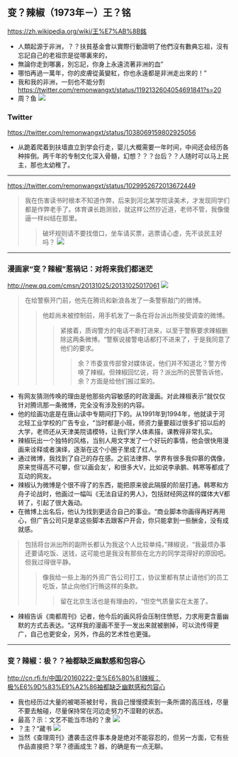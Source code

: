 ## 变？辣椒（1973年－）王？铭
https://zh.wikipedia.org/wiki/王%E7%AB%8B銘
- 人類起源于非洲，？？扶貧基金會以實際行動證明了他們沒有數典忘祖，沒有忘記自己的老祖宗是從哪裏來的，
- 無論你走到哪裏，別忘記，你身上永遠流著非洲的血”
- 哪怕再過一萬年，你的皮膚從黃變紅，你也永遠都是非洲走出來的！”
- 我和我的非洲，一刻也不能分割
https://twitter.com/remonwangxt/status/1192132604054691841?s=20
- 周？鱼
![](https://pbs.twimg.com/media/Dmsb6cvV4AA-MI2.jpg)
### Twitter
https://twitter.com/remonwangxt/status/1038069159802925056
- 从跪着爬着到扶墙直立到学会行走，婴儿大概需要一年时间，中间还会经历各种摔倒。两千年的专制文化深入骨髓，幻想？？？台后？？人随时可以马上民主，那也太幼稚了。
---
https://twitter.com/remonwangxt/status/1029952672013672449
>我在伤害读书时根本不知道作弊，后来到河北某学院读美术，才发现同学们都是作弊老手了。体育课长跑测验，就这样公然抄近道，老师不管，我像傻逼一样纠结在那里。
>>破坏规则请不要找借口，坐车请买票，逃票请心虚，先不谈民主好吗？
![](https://pbs.twimg.com/media/DksgfiVX0AAVxcA.jpg)
---
### 漫画家“变？辣椒”惹祸记：对将来我们都迷茫
http://new.qq.com/cmsn/20131025/20131025017061
![](http://pnewsapp.tc.qq.com/newsapp_bt/0/10440815/640)
>在给警察开门前，他先在腾讯和新浪各发了一条警察敲门的微博。
>>他趁尚未被控制前，用手机发了一条在将台派出所接受调查的微博。
>>>紧接着，质询警方的电话不断打进来，以至于警察要求辣椒删除这两条微博。“警察说接警电话都打不进来了，于是我同意了他们的要求。
>>>>余？市委宣传部曾对媒体说，他们并不知道北？警方传唤了辣椒。但辣椒回忆说，将？派出所的民警告诉他，余？方面是给他们报过案的。
- 有网友猜测传唤的理由是他那些内容敏感的时政漫画。对此辣椒表示“就仅仅针对腾讯那一条微博，完全没有涉及别的内容。
- 他的绘画功底是在唐山读中专期间打下的。从1991年到1994年，他就读于河北轻工业学校的广告专业，“当时都是小班，师资力量要超过很多扩招以后的大学，老师还从天津美院请模特，让我们学人体素描，课教得非常扎实。
- 辣椒玩出一个独特的风格，当别人用文字发了一个好玩的事情，他会很快用漫画来诠释或者演绎，逐渐在这个小圈子里成了红人。
- 通过微博，我找到了自己的存在感。之前法律界、学界有很多我仰慕的偶像，原来觉得高不可攀，但‘以画会友’，和很多大V，比如说李承鹏、韩寒等都成了互动的网友。
- 辣椒认为微博是个很不得了的东西，能把原来彼此隔膜的阶层打通。韩寒和方舟子论战时，他画过一幅叫《无法自证的男人》，包括财经网这样的媒体大V都转了，引起了很大轰动。
- 在微博上出名后，他认为找到更适合自己的事业。“商业脚本你画得再好再用心，但广告公司只是拿这些脚本去跟客户开会，你只能拿到一些酬金，没有成就感。
>包括将台派出所的副所长都认为我这个人比较单纯，”辣椒说，“我最烦办事还要请吃饭、送钱，这可能也是我没有那些在北方的同学混得好的原因吧。但我过得很平静。
>>像我给一些上海的外资广告公司打工，协议里都有禁止请他们的员工吃饭，禁止向他们行贿这样的条款。
>>>留在北京生活也是有理由的，“但空气质量实在太差了。
- 辣椒告诉《南都周刊》记者，他今后的画风将会压制住愤怒，力求用更含蓄幽默的方式去表达。“这样我的漫画不至于一发出来就被删掉，可以流传得更广，自己也更安全，另外，作品的艺术性也更强。
---
### 变？辣椒：极？？袖都缺乏幽默感和包容心
http://cn.rfi.fr/中国/20160222-变%E6%80%81辣椒：极%E6%9D%83%E9%A2%86袖都缺乏幽默感和包容心
- 我也经历过大量的被喝茶被封号，我自己慢慢摸索到一条所谓的高压线，尽量不要去触碰，尽量保持常在河边走努力不湿鞋的状态。
- 最高？示：文艺不能当市场的？隶
![](http://scd.cn.rfi.fr/sites/chinese.filesrfi/imagecache/rfi_43_large/sites/images.rfi.fr/files/aef_image/20150326040229_0264.jpg)
- ？主？“藏书
![](http://scd.cn.rfi.fr/sites/chinese.filesrfi/imagecache/rfi_43_large/sites/images.rfi.fr/files/aef_image/b8f33b6e-b378-4b78-a6c2-7679a7f0c49f.jpeg)
- 当然《查理周刊》遭袭击这件事本身是绝对不能容忍的，但另一方面，它有些作品直接把？罕？德画成生？器，的确是有一点无聊。

